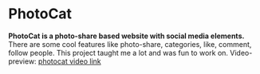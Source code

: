 # PhotoCat

**PhotoCat is a photo-share based website with social media elements.**
There are some cool features like photo-share, categories, like, comment, follow people. This project taught me a lot and was fun to work on.
Video-preview: [photocat video link](https://drive.google.com/file/d/1PPCvJhD5i8Gk9ONTLfArGwx2ezyJgTaa/view?usp=sharing)
